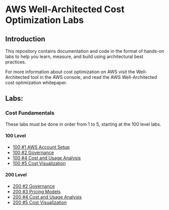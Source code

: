 # AWS Well-Architected Cost Optimization Labs

## Introduction

This repository contains documentation and code in the format of hands-on labs to help you learn, measure, and build using architectural best practices.

For more information about cost optimization on AWS visit the Well-Architected tool in the AWS console, and read the AWS Well-Architected cost optimization whitepaper.

## Labs:

### Cost Fundamentals
These labs must be done in order from 1 to 5, starting at the 100 level labs.

#### 100 Level
- [100 #1 AWS Account Setup](./Cost_Fundamentals/100_1_AWS_Account_Setup)
- [100 #2 Governance](./Cost_Fundamentals/100_2_Cost_and_Usage_Governance)
- [100 #4 Cost and Usage Analysis](./Cost_Fundamentals/100_4_Cost_and_Usage_Analysis)
- [100 #5 Cost Visualization](./Cost_Fundamentals/100_5_Cost_Visualization)

#### 200 Level
- [200 #2 Governance](./Cost_Fundamentals/200_2_Cost_and_Usage_Governance)
- [200 #3 Pricing Models](./Cost_Fundamentals/200_3_Pricing_Models) 
- [200 #4 Cost and Usage Analysis](./Cost_Fundamentals/200_4_Cost_and_Usage_Analysis)
- [200 #5 Cost Visualization](./Cost_Fundamentals/200_5_Cost_Visualization) 

